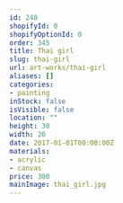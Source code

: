 ```yaml
---
id: 240
shopifyId: 0
shopifyOptionId: 0
order: 345
title: Thai girl
slug: thai-girl
url: art-works/thai-girl
aliases: []
categories:
- painting
inStock: false
isVisible: false
location: ""
height: 30
width: 20
date: 2017-01-01T00:00:00Z
materials:
- acrylic
- canvas
price: 300
mainImage: thai_girl.jpg
---
```

